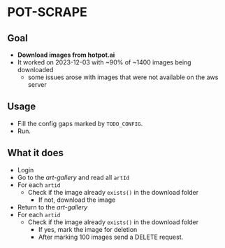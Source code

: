 # POT-SCRAPE

## Goal

* **Download images from hotpot.ai**
* It worked on 2023-12-03 with ~90% of ~1400 images being downloaded
  * some issues arose with images that were not available on the aws server

## Usage

  * Fill the config gaps marked by `TODO_CONFIG`.
  * Run.


## What it does

* Login
* Go to the _art-gallery_ and read all `artId`
* For each `artid` 
  * Check if the image already `exists()` in the download folder
    * If not, download the image
* Return to the _art-gallery_
* For each `artid`
  * Check if the image already `exists()` in the download folder
    * If yes, mark the image for deletion
    * After marking 100 images send a DELETE request.
